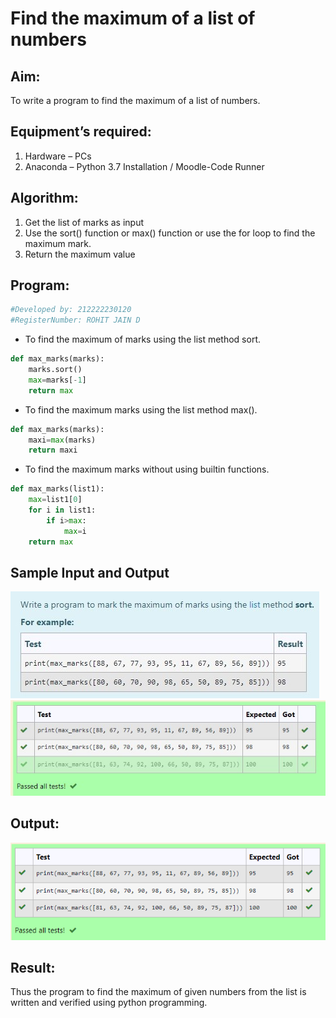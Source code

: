 # Find the maximum of a list of numbers
## Aim:
To write a program to find the maximum of a list of numbers.
## Equipment’s required:
1.	Hardware – PCs
2.	Anaconda – Python 3.7 Installation / Moodle-Code Runner
## Algorithm:
1.	Get the list of marks as input
2.	Use the sort() function or max() function or use the for loop to find the maximum mark.
3.	Return the maximum value
## Program:
```Python
#Developed by: 212222230120
#RegisterNumber: ROHIT JAIN D
```
- To find the maximum of marks using the list method sort.
```Python
def max_marks(marks):
    marks.sort()
    max=marks[-1]
    return max
```

- To find the maximum marks using the list method max().
```Python
def max_marks(marks):
    maxi=max(marks)
    return maxi
```

- To find the maximum marks without using builtin functions.
```Python
def max_marks(list1):
    max=list1[0]
    for i in list1:
        if i>max:
            max=i
    return max
```
## Sample Input and Output
![output](./images/max_marks1.jpg) 
![output](./images/max_marks2.jpg) 
## Output:
![output](./images/output.png) 
## Result:
Thus the program to find the maximum of given numbers from the list is written and verified using python programming.
